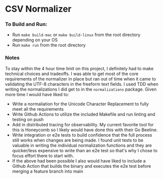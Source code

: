 # CSV Normalizer

### To Build and Run:
* Run `make build-mac` or `make build-linux` from the root directory depending on your OS
* Run `make run` from the root directory

### Notes
To stay within the 4 hour time limit on this project, I definitely had to make technical choices and tradeoffs. I was able to get most of the core requirements of the normalizer in place but ran out of time when it came to validating the UTF-8 characters in the freeform text fields. I used TDD when writing the normalizations I did get to in the `normalizations` package. Given more time I would have liked to:
* Write a normaliation for the Unicode Character Replacement to fully meet all the requirements
* Write Github Actions to utilize the included Makefile and run linting and testing on push
* Add in distributed tracing for observability. My current favorite tool for this is Honeycomb so I likely would have done this with their Go Beeline.
* Write integration or e2e tests to build confidence that the full process still works when changes are being made. I found unit tests to be valuable in writing the individual normalization functions and they are quicker/less expensive to write than an e2e test so that's why I chose to focus effort there to start with.
* If the above had been possible I also would have liked to include a Github Action that builds the binary and executes the e2e test before merging a feature branch into main

